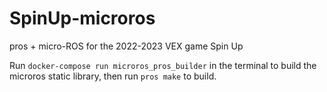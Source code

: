 # SpinUp-microros
pros + micro-ROS for the 2022-2023 VEX game Spin Up

Run `docker-compose run microros_pros_builder` in the terminal to build the microros static library, then run `pros make` to build.
